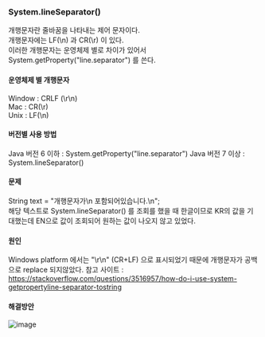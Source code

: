 ### System.lineSeparator() 
개행문자란 줄바꿈을 나타내는 제어 문자이다. <br>
개행문자에는 LF(\n) 과 CR(\r) 이 있다.<br>
이러한 개행문자는 운영체제 별로 차이가 있어서 System.getProperty("line.separator") 를 쓴다.<br>

#### 운영체제 별 개행문자 <br>
Window : CRLF (\r\n)<br>
Mac : CR(\r)<br>
Unix : LF(\n)<br>

#### 버전별 사용 방법
Java 버전 6 이하  :  System.getProperty("line.separator")
Java 버전 7 이상  :  System.lineSeparator()
<br>

#### 문제
String text = "개행문자가\n 포함되어있습니다.\n";<br>
해당 텍스트로 System.lineSeparator() 를 조회를 했을 때 한글이므로 KR의 값을 기대했는데 EN으로 값이 조회되어 원하는 값이 나오지 않고 있었다.<br>

#### 원인
Windows platform 에서는 "\r\n" (CR+LF) 으로 표시되었기 때문에 개행문자가 공백으로 replace 되지않았다. 
참고 사이트 : https://stackoverflow.com/questions/3516957/how-do-i-use-system-getpropertyline-separator-tostring


#### 해결방안

![image](https://user-images.githubusercontent.com/62210870/192455586-09d6136e-e757-4cd5-817b-443f2c59e138.png)

